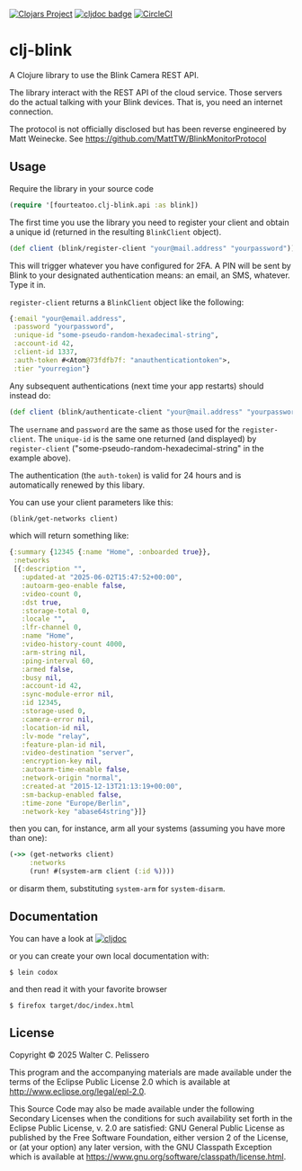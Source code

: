 [![Clojars Project](https://img.shields.io/clojars/v/io.github.fourteatoo/clj-blink.svg?include_prereleases)](https://clojars.org/io.github.fourteatoo/clj-blink)
[![cljdoc badge](https://cljdoc.org/badge/io.github.fourteatoo/clj-blink)](https://cljdoc.org/d/io.github.fourteatoo/clj-blink)
[![CircleCI](https://dl.circleci.com/status-badge/img/gh/fourteatoo/clj-blink/tree/main.svg?style=svg)](https://dl.circleci.com/status-badge/redirect/gh/fourteatoo/clj-blink/tree/main)


# clj-blink

A Clojure library to use the Blink Camera REST API.

The library interact with the REST API of the cloud service.  Those
servers do the actual talking with your Blink devices.  That is,
you need an internet connection.

The protocol is not officially disclosed but has been reverse
engineered by Matt Weinecke.  See
https://github.com/MattTW/BlinkMonitorProtocol


## Usage

Require the library in your source code

```clojure
(require '[fourteatoo.clj-blink.api :as blink])
```

The first time you use the library you need to register your client
and obtain a unique id (returned in the resulting `BlinkClient`
object).

```clojure
(def client (blink/register-client "your@mail.address" "yourpassword"))
```

This will trigger whatever you have configured for 2FA.  A PIN will be
sent by Blink to your designated authentication means: an email, an
SMS, whatever.  Type it in.

`register-client` returns a `BlinkClient` object like the following:

```clojure
{:email "your@email.address",
 :password "yourpassword",
 :unique-id "some-pseudo-random-hexadecimal-string",
 :account-id 42,
 :client-id 1337,
 :auth-token #<Atom@73fdfb7f: "anauthenticationtoken">,
 :tier "yourregion"}
```

Any subsequent authentications (next time your app restarts) should
instead do:

```clojure
(def client (blink/authenticate-client "your@mail.address" "yourpassword" "unique-id"))
```

The `username` and `password` are the same as those used for the
`register-client`.  The `unique-id` is the same one returned (and
displayed) by `register-client`
("some-pseudo-random-hexadecimal-string" in the example above).

The authentication (the `auth-token`) is valid for 24 hours and is
automatically renewed by this libary.

You can use your client parameters like this:

```clojure
(blink/get-networks client)
```

which will return something like:

```clojure
{:summary {12345 {:name "Home", :onboarded true}},
 :networks
 [{:description "",
   :updated-at "2025-06-02T15:47:52+00:00",
   :autoarm-geo-enable false,
   :video-count 0,
   :dst true,
   :storage-total 0,
   :locale "",
   :lfr-channel 0,
   :name "Home",
   :video-history-count 4000,
   :arm-string nil,
   :ping-interval 60,
   :armed false,
   :busy nil,
   :account-id 42,
   :sync-module-error nil,
   :id 12345,
   :storage-used 0,
   :camera-error nil,
   :location-id nil,
   :lv-mode "relay",
   :feature-plan-id nil,
   :video-destination "server",
   :encryption-key nil,
   :autoarm-time-enable false,
   :network-origin "normal",
   :created-at "2015-12-13T21:13:19+00:00",
   :sm-backup-enabled false,
   :time-zone "Europe/Berlin",
   :network-key "abase64string"}]}
```

then you can, for instance, arm all your systems (assuming you have
more than one):

```clojure
(->> (get-networks client)
     :networks
     (run! #(system-arm client (:id %))))
```

or disarm them, substituting `system-arm` for `system-disarm`.


## Documentation

You can have a look at [![cljdoc](https://cljdoc.org/badge/io.github.fourteatoo/clj-blink)](https://cljdoc.org/d/io.github.fourteatoo/clj-blink)

or you can create your own local documentation with:

```shell
$ lein codox
```

and then read it with your favorite browser

```shell
$ firefox target/doc/index.html
```


## License

Copyright © 2025 Walter C. Pelissero

This program and the accompanying materials are made available under the
terms of the Eclipse Public License 2.0 which is available at
http://www.eclipse.org/legal/epl-2.0.

This Source Code may also be made available under the following Secondary
Licenses when the conditions for such availability set forth in the Eclipse
Public License, v. 2.0 are satisfied: GNU General Public License as published by
the Free Software Foundation, either version 2 of the License, or (at your
option) any later version, with the GNU Classpath Exception which is available
at https://www.gnu.org/software/classpath/license.html.
